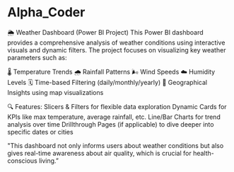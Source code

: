 # Alpha_Coder

🌦️ Weather Dashboard (Power BI Project)
This Power BI dashboard provides a comprehensive analysis of weather conditions using interactive visuals and dynamic filters. The project focuses on visualizing key weather parameters such as:

🌡️ Temperature Trends
🌧️ Rainfall Patterns
🌬️ Wind Speeds
☁️ Humidity Levels
🗓️ Time-based Filtering (daily/monthly/yearly)
📍 Geographical Insights using map visualizations 

🔍 Features:
Slicers & Filters for flexible data exploration
Dynamic Cards for KPIs like max temperature, average rainfall, etc.
Line/Bar Charts for trend analysis over time
Drillthrough Pages (if applicable) to dive deeper into specific dates or cities

"This dashboard not only informs users about weather conditions but also gives real-time awareness about air quality, which is crucial for health-conscious living.”
